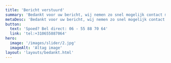 ```yaml
---
title: 'Bericht verstuurd'
summary: 'Bedankt voor uw bericht, wij nemen zo snel mogelijk contact met u up. Direct hulp nodig? Neem telefonisch contact met ons op.'
metaDesc: 'Bedankt voor uw bericht, wij nemen zo snel mogelijk contact met u up. Direct hulp nodig? Neem telefonisch contact met ons op. Meer weten? Neem contact met ons op!'
button:
  text: 'Spoed? Bel direct: 06 - 55 88 70 64'
  link: 'tel:+310655887064'
hero:
  image: '/images/slider/2.jpg'
  imageAlt: 'Altag image'
layout: 'layouts/bedankt.html'
---
```

